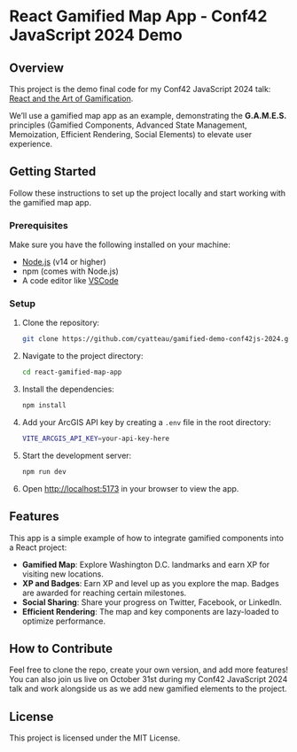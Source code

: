 # React Gamified Map App - Conf42 JavaScript 2024 Demo

## Overview

This project is the demo final code for my Conf42 JavaScript 2024 talk: [React and the Art of Gamification](https://www.conf42.com/JavaScript_2024_Courtney_Yatteau_15_react_gamification_frontend).

We’ll use a gamified map app as an example, demonstrating the **G.A.M.E.S.** principles (Gamified Components, Advanced State Management, Memoization, Efficient Rendering, Social Elements) to elevate user experience.

## Getting Started

Follow these instructions to set up the project locally and start working with the gamified map app.

### Prerequisites

Make sure you have the following installed on your machine:
- [Node.js](https://nodejs.org/) (v14 or higher)
- npm (comes with Node.js)
- A code editor like [VSCode](https://code.visualstudio.com/)

### Setup

1. Clone the repository:
    ```bash
    git clone https://github.com/cyatteau/gamified-demo-conf42js-2024.git
    ```
    
2. Navigate to the project directory:
    ```bash
    cd react-gamified-map-app
    ```

3. Install the dependencies:
    ```bash
    npm install
    ```

4. Add your ArcGIS API key by creating a `.env` file in the root directory:
    ```bash
    VITE_ARCGIS_API_KEY=your-api-key-here
    ```

5. Start the development server:
    ```bash
    npm run dev
    ```

6. Open [http://localhost:5173](http://localhost:5173) in your browser to view the app.

## Features

This app is a simple example of how to integrate gamified components into a React project:
- **Gamified Map**: Explore Washington D.C. landmarks and earn XP for visiting new locations.
- **XP and Badges**: Earn XP and level up as you explore the map. Badges are awarded for reaching certain milestones.
- **Social Sharing**: Share your progress on Twitter, Facebook, or LinkedIn.
- **Efficient Rendering**: The map and key components are lazy-loaded to optimize performance.
  
## How to Contribute

Feel free to clone the repo, create your own version, and add more features! You can also join us live on October 31st during my Conf42 JavaScript 2024 talk and work alongside us as we add new gamified elements to the project.

## License

This project is licensed under the MIT License.